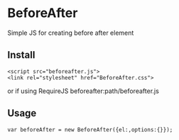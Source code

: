 # BeforeAfter

Simple JS for creating before after element

## Install
    <script src="beforeafter.js">
    <link rel="stylesheet" href="BeforeAfter.css">
or if using RequireJS
    beforeafter:path/beforeafter.js
    
## Usage
    var beforeAfter = new BeforeAfter({el:,options:{}});

<link rel="stylesheet" href="css/BeforeAfter.css">
